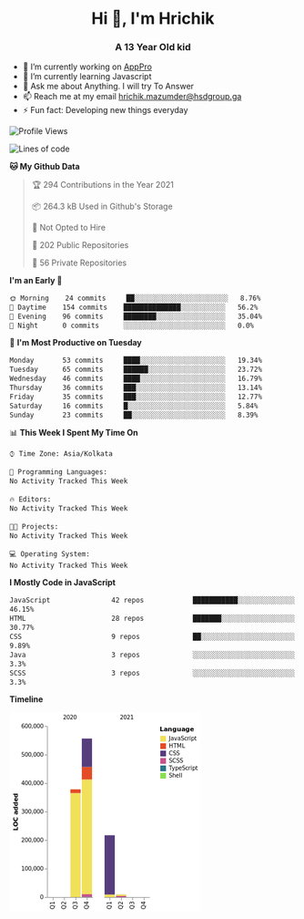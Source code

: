<h1 align="center">Hi 👋, I'm Hrichik</h1>
<h3 align="center">A 13 Year Old kid</h3>


- 🔭 I’m currently working on [AppPro](https://apppro.in)
- 🌱 I’m currently learning Javascript
- 💬 Ask me about Anything. I will try To Answer
- 📫 Reach me at my email hrichik.mazumder@hsdgroup.ga
- ⚡ Fun fact: Developing new things everyday

<!--START_SECTION:waka-->
![Profile Views](http://img.shields.io/badge/Profile%20Views-0-blue)

![Lines of code](https://img.shields.io/badge/From%20Hello%20World%20I%27ve%20Written-1.2%20million%20lines%20of%20code-blue)

**🐱 My Github Data** 

> 🏆 294 Contributions in the Year 2021
 > 
> 📦 264.3 kB Used in Github's Storage 
 > 
> 🚫 Not Opted to Hire
 > 
> 📜 202 Public Repositories 
 > 
> 🔑 56 Private Repositories  
 > 
**I'm an Early 🐤** 

```text
🌞 Morning    24 commits     ██░░░░░░░░░░░░░░░░░░░░░░░   8.76% 
🌆 Daytime    154 commits    ██████████████░░░░░░░░░░░   56.2% 
🌃 Evening    96 commits     ████████░░░░░░░░░░░░░░░░░   35.04% 
🌙 Night      0 commits      ░░░░░░░░░░░░░░░░░░░░░░░░░   0.0%

```
📅 **I'm Most Productive on Tuesday** 

```text
Monday       53 commits     ████░░░░░░░░░░░░░░░░░░░░░   19.34% 
Tuesday      65 commits     ██████░░░░░░░░░░░░░░░░░░░   23.72% 
Wednesday    46 commits     ████░░░░░░░░░░░░░░░░░░░░░   16.79% 
Thursday     36 commits     ███░░░░░░░░░░░░░░░░░░░░░░   13.14% 
Friday       35 commits     ███░░░░░░░░░░░░░░░░░░░░░░   12.77% 
Saturday     16 commits     █░░░░░░░░░░░░░░░░░░░░░░░░   5.84% 
Sunday       23 commits     ██░░░░░░░░░░░░░░░░░░░░░░░   8.39%

```


📊 **This Week I Spent My Time On** 

```text
⌚︎ Time Zone: Asia/Kolkata

💬 Programming Languages: 
No Activity Tracked This Week

🔥 Editors: 
No Activity Tracked This Week

🐱‍💻 Projects: 
No Activity Tracked This Week

💻 Operating System: 
No Activity Tracked This Week

```

**I Mostly Code in JavaScript** 

```text
JavaScript               42 repos            ███████████░░░░░░░░░░░░░░   46.15% 
HTML                     28 repos            ███████░░░░░░░░░░░░░░░░░░   30.77% 
CSS                      9 repos             ██░░░░░░░░░░░░░░░░░░░░░░░   9.89% 
Java                     3 repos             ░░░░░░░░░░░░░░░░░░░░░░░░░   3.3% 
SCSS                     3 repos             ░░░░░░░░░░░░░░░░░░░░░░░░░   3.3%

```


**Timeline**

![Chart not found](https://raw.githubusercontent.com/hrichiksite/hrichiksite/master/charts/bar_graph.png) 


<!--END_SECTION:waka-->
